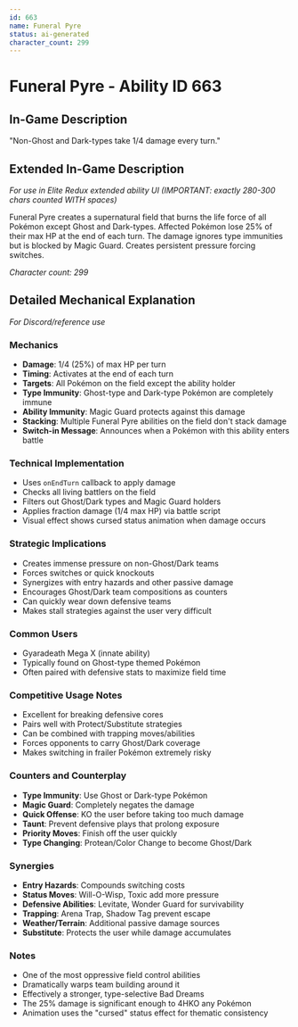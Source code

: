 ```yaml
---
id: 663
name: Funeral Pyre
status: ai-generated
character_count: 299
---
```


# Funeral Pyre - Ability ID 663

## In-Game Description
"Non-Ghost and Dark-types take 1/4 damage every turn."

## Extended In-Game Description
*For use in Elite Redux extended ability UI (IMPORTANT: exactly 280-300 chars counted WITH spaces)*

Funeral Pyre creates a supernatural field that burns the life force of all Pokémon except Ghost and Dark-types. Affected Pokémon lose 25% of their max HP at the end of each turn. The damage ignores type immunities but is blocked by Magic Guard. Creates persistent pressure forcing switches.

*Character count: 299*

## Detailed Mechanical Explanation
*For Discord/reference use*

### Mechanics
- **Damage**: 1/4 (25%) of max HP per turn
- **Timing**: Activates at the end of each turn
- **Targets**: All Pokémon on the field except the ability holder
- **Type Immunity**: Ghost-type and Dark-type Pokémon are completely immune
- **Ability Immunity**: Magic Guard protects against this damage
- **Stacking**: Multiple Funeral Pyre abilities on the field don't stack damage
- **Switch-in Message**: Announces when a Pokémon with this ability enters battle

### Technical Implementation
- Uses `onEndTurn` callback to apply damage
- Checks all living battlers on the field
- Filters out Ghost/Dark types and Magic Guard holders
- Applies fraction damage (1/4 max HP) via battle script
- Visual effect shows cursed status animation when damage occurs

### Strategic Implications
- Creates immense pressure on non-Ghost/Dark teams
- Forces switches or quick knockouts
- Synergizes with entry hazards and other passive damage
- Encourages Ghost/Dark team compositions as counters
- Can quickly wear down defensive teams
- Makes stall strategies against the user very difficult

### Common Users
- Gyaradeath Mega X (innate ability)
- Typically found on Ghost-type themed Pokémon
- Often paired with defensive stats to maximize field time

### Competitive Usage Notes
- Excellent for breaking defensive cores
- Pairs well with Protect/Substitute strategies
- Can be combined with trapping moves/abilities
- Forces opponents to carry Ghost/Dark coverage
- Makes switching in frailer Pokémon extremely risky

### Counters and Counterplay
- **Type Immunity**: Use Ghost or Dark-type Pokémon
- **Magic Guard**: Completely negates the damage
- **Quick Offense**: KO the user before taking too much damage
- **Taunt**: Prevent defensive plays that prolong exposure
- **Priority Moves**: Finish off the user quickly
- **Type Changing**: Protean/Color Change to become Ghost/Dark

### Synergies
- **Entry Hazards**: Compounds switching costs
- **Status Moves**: Will-O-Wisp, Toxic add more pressure
- **Defensive Abilities**: Levitate, Wonder Guard for survivability
- **Trapping**: Arena Trap, Shadow Tag prevent escape
- **Weather/Terrain**: Additional passive damage sources
- **Substitute**: Protects the user while damage accumulates

### Notes
- One of the most oppressive field control abilities
- Dramatically warps team building around it
- Effectively a stronger, type-selective Bad Dreams
- The 25% damage is significant enough to 4HKO any Pokémon
- Animation uses the "cursed" status effect for thematic consistency